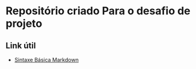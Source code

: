 # Repositório criado Para o desafio de projeto



## Link útil

- [Sintaxe Básica Markdown](https://www.markdownguide.org/basic-syntax/)